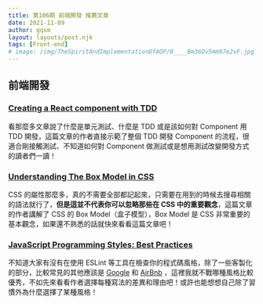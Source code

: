 ```yaml
---
title: 第106期 前端開發 推薦文章
date: 2021-11-09
author: gqsm
layout: layouts/post.njk
tags: [Front-end]
# image: /img/TheSpiritAndImplementationOfAOP/0____Bm36Dv5mm97e2vF.jpg
---
```


## 前端開發
<!-- summary -->
### [Creating a React component with TDD](https://dev.to/mbarzeev/creating-a-react-component-with-tdd-2jn8)

看那麼多文章說了什麼是單元測試、什麼是 TDD 或是該如何對 Component 用 TDD 開發，這篇文章的作者直接示範了整個 TDD 開發 Component 的流程，很適合剛接觸測試、不知道如何對 Component 做測試或是想用測試改變開發方式的讀者們一讀！
<!-- summary -->
### [Understanding The Box Model in CSS](https://dev.to/yamanidev/understanding-the-box-model-in-css-1af)

CSS 的屬性那麼多，真的不需要全部都記起來，只需要在用到的時候去搜尋相關的語法就行了，**但是這並不代表你可以忽略那些在 CSS 中的重要觀念**，這篇文章的作者講解了 CSS 的 Box Model（盒子模型），Box Model 是 CSS 非常重要的基本觀念，如果還不熟悉的話就快來看看這篇文章吧！

### [JavaScript Programming Styles: Best Practices](https://www.ma-no.org/en/programming/javascript/javascript-programming-styles-best-practices)

不知道大家有沒有在使用 ESLint 等工具在檢查你的程式碼風格，除了一些客製化的部分，比較常見的其他應該是 [Google](https://google.github.io/styleguide/jsguide.html) 和 [AirBnb](https://github.com/airbnb/javascript) ，這裡我就不戰哪種風格比較優秀，不如先來看看作者選擇每種寫法的差異和理由吧！或許也能想想自己除了習慣外為什麼選擇了某種風格！